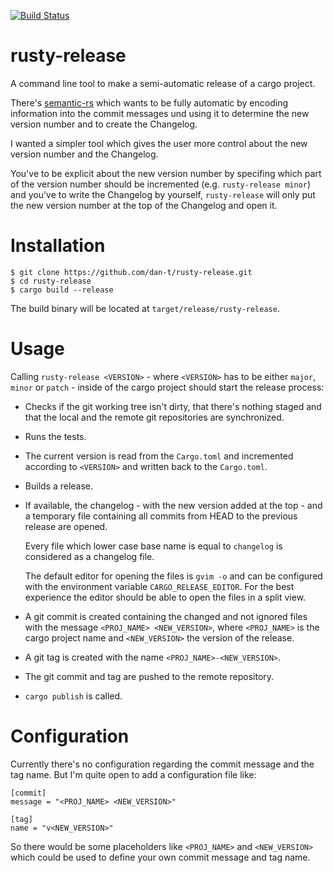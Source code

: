 [![Build Status](https://travis-ci.org/dan-t/rusty-release.svg?branch=master)](https://travis-ci.org/dan-t/rusty-release)

rusty-release
=============

A command line tool to make a semi-automatic release of a cargo project.

There's [semantic-rs](https://github.com/semantic-rs/semantic-rs) which
wants to be fully automatic by encoding information into the commit messages
und using it to determine the new version number and to create the Changelog.

I wanted a simpler tool which gives the user more control about the new version
number and the Changelog.

You've to be explicit about the new version number by specifing which part of
the version number should be incremented (e.g. `rusty-release minor`) and
you've to write the Changelog by yourself, `rusty-release` will only put the
new version number at the top of the Changelog and open it.

Installation
============

    $ git clone https://github.com/dan-t/rusty-release.git
    $ cd rusty-release
    $ cargo build --release

The build binary will be located at `target/release/rusty-release`.

Usage
=====

Calling `rusty-release <VERSION>` - where `<VERSION>` has to be either `major`, `minor` or `patch` -
inside of the cargo project should start the release process:

* Checks if the git working tree isn't dirty, that there's nothing staged and that
  the local and the remote git repositories are synchronized.

* Runs the tests.

* The current version is read from the `Cargo.toml` and incremented according to
  `<VERSION>` and written back to the `Cargo.toml`.

* Builds a release.

* If available, the changelog - with the new version added at the top - and a temporary
  file containing all commits from HEAD to the previous release are opened.

  Every file which lower case base name is equal to `changelog` is considered as a changelog file.

  The default editor for opening the files is `gvim -o` and can be configured with the environment
  variable `CARGO_RELEASE_EDITOR`. For the best experience the editor should be able to open
  the files in a split view.

* A git commit is created containing the changed and not ignored files with the message
  `<PROJ_NAME> <NEW_VERSION>`, where `<PROJ_NAME>` is the cargo project name and `<NEW_VERSION>`
  the version of the release.

* A git tag is created with the name `<PROJ_NAME>-<NEW_VERSION>`.

* The git commit and tag are pushed to the remote repository.

* `cargo publish` is called.

Configuration
=============

Currently there's no configuration regarding the commit message and the tag name. But I'm quite
open to add a configuration file like:

    [commit]
    message = "<PROJ_NAME> <NEW_VERSION>"

    [tag]
    name = "v<NEW_VERSION>"

So there would be some placeholders like `<PROJ_NAME>` and `<NEW_VERSION>` which could be
used to define your own commit message and tag name.
